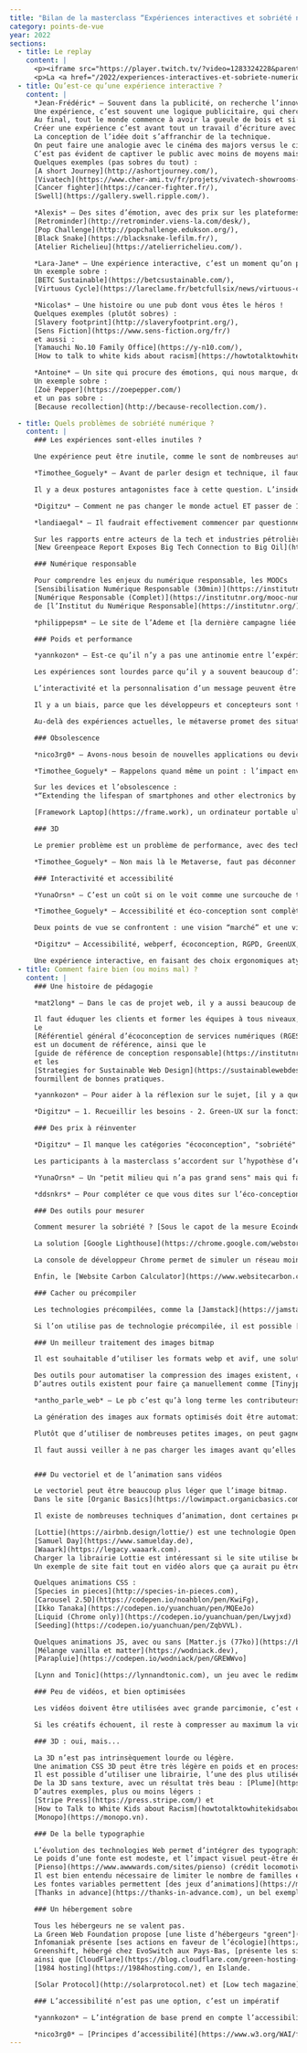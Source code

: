 ```yaml
---
title: "Bilan de la masterclass “Expériences interactives et sobriété numérique”"
category: points-de-vue
year: 2022
sections:
  - title: Le replay
    content: |
      <p><iframe src="https://player.twitch.tv/?video=1283324228&parent=lab.noesya.coop&autoplay=false" frameborder="0" allowfullscreen="true" scrolling="no" height="378" width="620"></iframe></p>
      <p>La <a href="/2022/experiences-interactives-et-sobriete-numerique">masterclass “Expériences interactives et sobriété numérique”</a> a eu lieu le 1<sup>er</sup> février 2022, sur <a href="https://www.twitch.tv/noesya" target="_blank" rel="nofollow">twitch.tv/noesya</a>.
  - title: Qu’est-ce qu’une expérience interactive ?
    content: |
      *Jean-Frédéric* — Souvent dans la publicité, on recherche l’innovation, la première mondiale. J’aime beaucoup la définition de Georges Mohammed-Cherif (Président de Buzzman) qui disait que la publicité s’invitait chez les gens sans leur accord et que du coup, il valait mieux arriver avec du champagne !
      Une expérience, c’est souvent une logique publicitaire, qui cherche l’effet wow.
      Au final, tout le monde commence à avoir la gueule de bois et si je continue sur les références publicitaires, on est un peu comme dans la campagne *Louise l’influenceuse alcoolique* de BETC.
      Créer une expérience c’est avant tout un travail d’écriture avec comme objectif de créer une émotion, de raconter une histoire, de valoriser l’utilisateur.
      La conception de l’idée doit s’affranchir de la technique.
      On peut faire une analogie avec le cinéma des majors versus le cinéma indépendant.
      C’est pas évident de captiver le public avec moins de moyens mais il faut un travail écriture différent, des parti-pris esthétiques différents…
      Quelques exemples (pas sobres du tout) :
      [A short Journey](http://ashortjourney.com/),
      [Vivatech](https://www.cher-ami.tv/fr/projets/vivatech-showrooms-virtuels),
      [Cancer fighter](https://cancer-fighter.fr/),
      [Swell](https://gallery.swell.ripple.com/).

      *Alexis* — Des sites d’émotion, avec des prix sur les plateformes comme Awwwards, FWA... Site ou installation numérique qui propose une façon innovante de raconter une histoire, délivrer des informations ou présenter un produit avec des dispositifs interactifs qui immergent l’utilisateur dans la narration. C’est un peu un équilibre entre le site web et le jeu vidéo. Quelques exemples (pas sobres du tout) :
      [Retrominder](http://retrominder.viens-la.com/desk/),
      [Pop Challenge](http://popchallenge.edukson.org/),
      [Black Snake](https://blacksnake-lefilm.fr/),
      [Atelier Richelieu](https://atelierrichelieu.com/).

      *Lara-Jane* — Une expérience interactive, c’est un moment qu’on passe avec une marque, son interlocuteur. Il s’agit de proposer des interfaces qui demandent aux utilisateurs de participer, et éventuellement avec un message à faire passer. C’est un moment avec une marque, une interface digitale, une participation de l’utilisateur. L’expérience est un tout, qui commence avec l’hébergement.
      Un exemple sobre :
      [BETC Sustainable](https://betcsustainable.com/),
      [Virtuous Cycle](https://lareclame.fr/betcfullsix/news/virtuous-cycle-ou-la-creativite-bas-carbone-selon-betc-fullsix).

      *Nicolas* — Une histoire ou une pub dont vous êtes le héros !
      Quelques exemples (plutôt sobres) :
      [Slavery footprint](http://slaveryfootprint.org/),
      [Sens Fiction](https://www.sens-fiction.org/fr/)
      et aussi :
      [Yamauchi No.10 Family Office](https://y-n10.com/),
      [How to talk to white kids about racism](https://howtotalktowhitekidsaboutracism.com/).

      *Antoine* — Un site qui procure des émotions, qui nous marque, dont on se souvient pendant longtemps, ludique, pas forcément avec du webGL.
      Un exemple sobre :
      [Zoë Pepper](https://zoepepper.com/)
      et un pas sobre :
      [Because recollection](http://because-recollection.com/).

  - title: Quels problèmes de sobriété numérique ?
    content: |
      ### Les expériences sont-elles inutiles ?

      Une expérience peut être inutile, comme le sont de nombreuses autres choses : une randonnée, une balade à vélo, une œuvre d’art, est-ce utile ? L’expérience peut être de l’ordre du poétique et de l’artistique. La question fondamentale est celle du but poursuivi par l’expérience : non pas “à quoi sert-elle ?”, mais “à qui sert-elle ?”. Si l’expérience répond à un besoin réel des usagers, la situation est fondamentalement différente d’une opération commerciale qui sert l’intérêt de la marque qui la finance.

      *Timothee_Goguely* — Avant de parler design et technique, il faudrait déjà se poser la question d’avec qui vous bossez, d’à quoi vous contribuez en bossant sur tel ou tel projet. Parce que si c’est pour se retrouver à faire des sites éco-conçus pour vendre des SUV (coucou [Volkswagen Canada](https://www.vw.ca/carbonneutralnet/fr/)), c’est juste du pur greenwashing.

      Il y a deux postures antagonistes face à cette question. L’insider travaille pour tous les projets, quelle que soit la marque et sa nocivité sociale et écologique, et essaie d’améliorer la sobriété de sa production. L’outsider refuse de travailler pour des marques qu’il ou elle juge trop toxique. La première posture considère qu’il faut améliorer l’existant (*le système est capitaliste, on ne va pas le changer, mais on peut améliorer nos productions faute de mieux*), quand la seconde, plus politique, considère qu’il faut changer le système (*il faut encadrer le capitalisme et passer à une économie post-croissance*).

      *Digitzu* – Comment ne pas changer le monde actuel ET passer de 10 Tonnes CO2/personne à 2 Tonnes en 8 ans ?

      *landiaegal* — Il faudrait effectivement commencer par questionner l’usage avant de réfléchir à la façon d’utiliser moins d’énergie pour alimenter cet usage, puis d’utiliser une énergie plus décarbonée, puis de faire de la compensation. En tout cas c’est ce que préconise l’ADEME, Bihouix, JMJ... Usage qui dépend de matières premières non renouvelables (avec en plus un gros conflit d’usage) = pas durable = ne peut pas durer (malgré les milliards investis dans le metavers)

      Sur les rapports entre acteurs de la tech et industries pétrolières :
      [New Greenpeace Report Exposes Big Tech Connection to Big Oil](https://www.greenpeace.org/usa/news/new-greenpeace-report-exposes-big-tech-connection-to-big-oil/)

      ### Numérique responsable

      Pour comprendre les enjeux du numérique responsable, les MOOCs
      [Sensibilisation Numérique Responsable (30min)](https://institutnr.org/mooc-sensibilisation-numerique-responsable) &
      [Numérique Responsable (Complet)](https://institutnr.org/mooc-numerique-responsable-complet)
      de [l’Institut du Numérique Responsable](https://institutnr.org/).

      *philippepsm* — Le site de l’Ademe et [la dernière campagne liée au "Numérique Responsable"](https://longuevieauxobjets.gouv.fr/reduire-son-impact-numerique) :)

      ### Poids et performance

      *yannkozon* – Est-ce qu’il n’y a pas une antinomie entre l’expérience interactive sur le web depuis plus de 15 ans et la sobriété numérique ? Les expériences full-flash avait déjà à l’époque les mêmes problématiques qu’aujourd’hui (manque d’accessibilité, besoin de perf, poids...)

      Les expériences sont lourdes parce qu’il y a souvent beaucoup d’images, de vidéos, d’assets à télécharger, ce qui fait du temps de transfert. Mais elles sont souvent aussi lourdes en termes de performance, c’est-à-dire qu’il faut une machine très récente pour les faire tourner correctement. Et si ça rame, on peut être tenté de changer de machine, ce qui est en fait de l’obsolescence stimulée.

      L’interactivité et la personnalisation d’un message peuvent être des vecteurs facilitant la compréhension et l’assimilation d’un message. C’est un média actif. Un expérience peut dans certains cas s’avérer plus impactante et pertinente qu’une vidéo.

      Il y a un biais, parce que les développeurs et concepteurs sont trop bien équipés, tant en termes de machines qu’en termes de réseau. Peut-être qu’un équipement moins performant améliorerait la sobriété. Les développeurs cherchent à être à la pointe, à l’avant-garde technique, pas à être sobres.

      Au-delà des expériences actuelles, le métaverse promet des situations encore plus problématiques. La pandémie a augmenté l’acceptabilité du concept, mais nous n’avons pas de solutions techniques viables écologiquement. Le concept est très poussé par Facebook, et d’autres acteurs qui y voient un nouveau marché, et d’importantes sources de profits. Finalement, la meilleure solution ne serait-elle pas de ne pas faire ce métaverse ?

      ### Obsolescence

      *nico3rg0* — Avons-nous besoin de nouvelles applications ou devices ou bien de meilleurs services et expériences utilisateurs?

      *Timothee_Goguely* – Rappelons quand même un point : l’impact environnemental du numérique réside essentiellement au niveau de la fabrication des terminaux (écrans, ordinateurs, smartphones…). Pour réduire cet impact, il faut donc avant tout faire durer ces terminaux les plus longtemps possible. Un site web ou une expérience interactive éco-conçue doit donc pouvoir tourner sur des terminaux et navigateurs d’il y a 5 ou 6 ans, sans quoi cela ne fait que pousser au renouvellement des terminaux, et donc augmenter considérablement son impact environnemental. Et je ne parle même pas de l’accessibilité web qui est le plus souvent reléguée au second plan voir complètement ignorée.

      Sur les devices et l’obsolescence :
      *“Extending the lifespan of smartphones and other electronics by just one year would save the EU as much carbon emissions as taking 2 million cars off the roads annually, a new EEB study finds.”* Source : [Revealed: The climate cost of ‘disposable smartphones’](https://eeb.org/revealed-the-climate-cost-of-disposable-smartphones/)

      [Framework Laptop](https://frame.work), un ordinateur portable ultra-performant, fin et léger, conçu pour durer.

      ### 3D

      Le premier problème est un problème de performance, avec des technologies (webGL) qui nécessitent un device récent, et qui va utiliser beaucoup de batterie. Ensuite les librairies 3D sont lourdes, il faut questionner l’utilité avant de charger 500 ko pour faire tourner une canette.

      *Timothee_Goguely* – Non mais là le Metaverse, faut pas déconner non plus, il faut juste pas l’encourager et ne pas y participer !! Et ça commence par arrêter d’en parler à tout bout de champs.

      ### Interactivité et accessibilité

      *YunaOrsn* – C’est un coût si on le voit comme une surcouche de temps à appliquer en plus à la fin... Ca devrait être un état d’esprit dès le début du projet :/ c’est choquant de se dire que son projet ne sera pas accessible dès le début et qu’on ne fait rien pour changer ça

      *Timothee_Goguely* — Accessibilité et éco-conception sont complètement liés ! Je vous renvoie au [billet de Bertrand Keller à ce sujet](https://bertrandkeller.info/2021/10/06/accessibilite-eco-conception/)

      Deux points de vue se confrontent : une vision “marché” et une vision “métier”. Dans la vision “marché”, c’est au client de décider s’il veut payer un site accessible ou pas. Si le client souhaite payer, l’équipe le fait, sinon, non. Dans le cas d’une expérience interactive, ce n’est pas une charge négligeable, cela peut impliquer une version complètement différente de la navigation et de la présentation des contenus. La vision “métier” affirme que c’est un impératif pour faire du bon travail, qu’il faut le faire quel que soit l’avis du client. Dans cette vision, ce n’est pas un coût supplémentaire parce que c’est pris en compte dès le départ et non négociable. C’est un travail supplémentaire uniquement si l’on considère qu’on peut faire le travail sans. C’est une question de formation des développeurs et de posture professionnelle.

      *Digitzu* – Accessibilité, webperf, écoconception, RGPD, GreenUX, sécurité sont des engrenages : toute action sur l’un influence les autres.

      Une expérience interactive, en faisant des choix ergonomiques atypiques et en ignorant les enjeux d’accessibilité, est malheureusement trop souvent excluante et peu accessible.
  - title: Comment faire bien (ou moins mal) ?
    content: |
      ### Une histoire de pédagogie

      *mat2long* – Dans le cas de projet web, il y a aussi beaucoup de pédagogie à faire avec ses clients, beaucoup ne se rendent même pas compte de toutes ces problématiques

      Il faut éduquer les clients et former les équipes à tous niveaux, en commençant par expliquer que l’accessibilité ne coûte pas plus cher si l’on s’en préoccupe dès le début, et à tous les niveaux. On peut facilement mettre en place des référents et des ateliers pour acculturer les équipes, et favoriser une collaboration étroite entre les équipes créa et dev.
      Le
      [Référentiel général d’écoconception de services numériques (RGESN)](https://ecoresponsable.numerique.gouv.fr/publications/referentiel-general-ecoconception/)
      est un document de référence, ainsi que le
      [guide de référence de conception responsable](https://institutnr.org/guide-de-reference-de-conception-responsable)
      et les
      [Strategies for Sustainable Web Design](https://sustainablewebdesign.org/strategies/)
      fourmillent de bonnes pratiques.

      *yannkozon* — Pour aider à la réflexion sur le sujet, [il y a quelques articles intéressants ici](https://graphism.fr/)

      *Digitzu* – 1. Recueillir les besoins - 2. Green-UX sur la fonctionnalité principale (MVP, unité fonctionnelle) - 3. Écodéveloper sobre et webperf - 4. Virer tout le reste, le gras :p

      ### Des prix à réinventer

      *Digitzu* – Il manque les catégories "écoconception", "sobriété" ou "numérique responsable" sur Awwwards.

      Les participants à la masterclass s’accordent sur l’hypothèse d’expériences produites par un tout petit nombre d’acteurs (*un petit milieu qui n’a pas grand sens*), fascinés par le cinéma et les jeux vidéos, qui auraient aimé en faire, et qui compensent une certaine frustration. Les prix alimentent cet écosystème en rendant désirables sans jamais questionner le besoin, l’usage et l’impact. Les prix pourraient récompenser la sobriété, soit comme une nouvelle catégorie, soit, encore mieux, comme un critère transversal pour toutes les catégories de prix.

      *YunaOrsn* – Un "petit milieu qui n’a pas grand sens" mais qui fait beaucoup de bruit, vivement qu’on parle autant des initiatives plus sobres. D’ailleurs merci Hey Low pour [Lowww directory](https://lowww.directory) ;)

      *ddsnkrs* — Pour compléter ce que vous dites sur l’éco-conception et l’accessibilité voici [un observatoire de l’impact positif](https://observatoire.bigyouth.fr/).

      ### Des outils pour mesurer

      Comment mesurer la sobriété ? [Sous le capot de la mesure Ecoindex !](https://blog.octo.com/sous-le-capot-de-la-mesure-ecoindex/)

      La solution [Google Lighthouse](https://chrome.google.com/webstore/detail/lighthouse/blipmdconlkpinefehnmjammfjpmpbjk?hl=fr) est disponible en extension de navigateur, dans la console Chrome, et aussi sur [web.dev](https://web.dev/measure/). Pour aller plus loin dans le suivi des sites, [Lighthouse CI](https://web.dev/lighthouse-ci/) permet d’automatiser le suivi du front sur les 4 métriques Performance, SEO, Accessibilité et Best practices. Cet outil s’intègre dans une chaîne d’intégration continue.

      La console de développeur Chrome permet de simuler un réseau moins performant (throttle), c’est très utile pour optimiser. L’enregistrement des performances permet de mesurer les frames par seconde en temps réel, de mesurer la charge sur le processeur et la carte graphique pour pouvoir l’optimiser.

      Enfin, le [Website Carbon Calculator](https://www.websitecarbon.com/) permet d’estimer l’empreinte carbone d’une page en considérant la qualité de l’hébergement et celle de la page.

      ### Cacher ou précompiler

      Les technologies précompilées, comme la [Jamstack](https://jamstack.org/), permettent d’alléger la charge en processeur du côté serveur. Dans WordPress, par exemple, quand on visite une page, le serveur Apache reçoit la requête, la transfère au moteur PHP qui exécute le code de l’application, ce code se connecte à une base de données SQL, l’interroge, structure les données, génère une page HTML et la renvoie. Il faut donc que le serveur fasse tourner Apache, PHP et la base SQL, et éventuellement un service de base de cache (type Redis ou Varnish), avec ce que cela implique d’utilisation de RAM et de processeur, de nécessité d’infogérance pour éviter les problèmes de sécurité et de latence pour renvoyer une page, qui dans de nombreux cas n’a pas changé depuis la demande précédente. Dans un site précompilé, quand on visite une page, le serveur NGINX renvoie le fichier HTML déjà prêt. Lorsque du contenu est ajouté ou modifié, toutes les pages sont recompilées et renvoyées à la place des précédentes. Cela fait plus de travail à l’écriture, et moins à la lecture, ce qui est pertinent pour la plupart des sites.

      Si l’on utilise pas de technologie précompilée, il est possible [d’utiliser un cache côté serveur](https://sustainablewebdesign.org/is-server-side-caching-or-static-technology-in-place-to-minimize-server-load/) afin de garder la trace de la page générée, et d’éviter de la recréer inutilement. A contrario, si l’on utilise une technologie précompilée, il est possible de gérer le contenu avec un CMS headless, un type d’outil de gestion de contenu qui sépare le back du front. Parmi ces outils, on peut citer Strapi, NetlifyCMS ou Forestry.

      ### Un meilleur traitement des images bitmap

      Il est souhaitable d’utiliser les formats webp et avif, une solution efficace pour optimiser les images : [Use WebP images](https://web.dev/serve-images-webp/). Il est souhaitable également de redimensionner les images côté serveur : plutôt que d’envoyer une grande image et de l’afficher en tout petit, préparer automatiquement plusieurs formats et les servir grâce aux balises pictures et srcset: [Serve responsive images](https://web.dev/serve-responsive-images/)

      Des outils pour automatiser la compression des images existent, comme par exemple [Imagify](https://imagify.io/fr) pour WordPress.
      D’autres outils existent pour faire ça manuellement comme [Tinyjpg](https://tinyjpg.com) ou [SVGOMG](https://jakearchibald.github.io/svgomg/) pour optimiser les SVG.

      *antho_parle_web* — Le pb c’est qu’à long terme les contributeurs(trices) ne suivent pas tjrs les directives données par le(la) dev.

      La génération des images aux formats optimisés doit être automatisée par le développeur, cette responsabilité ne doit pas incomber aux personnes qui gèrent les contenus.

      Plutôt que d’utiliser de nombreuses petites images, on peut gagner à [utiliser un sprite CSS](https://developer.mozilla.org/fr/docs/Web/CSS/CSS_Images/Implementing_image_sprites_in_CSS), une grande image qui présente côte à côte toutes les petites. Cela permet de charger plusieurs images en une seule requête. Cela dit, l’approche tombe en désuétude avec l’HTTP2.

      Il faut aussi veiller à ne pas charger les images avant qu’elles ne soient nécessaires, en utilisant le lazy load.


      ### Du vectoriel et de l’animation sans vidéos

      Le vectoriel peut être beaucoup plus léger que l’image bitmap.
      Dans le site [Organic Basics](https://lowimpact.organicbasics.com), l’image bitmap est chargée à la demande, si l’on clique sur l’illustration vectorielle.

      Il existe de nombreuses techniques d’animation, dont certaines permettent une narration alternative à la vidéo. Les animations peuvent être faites en CSS ou en JavaScript, en natif ou avec une librairie.

      [Lottie](https://airbnb.design/lottie/) est une technologie Open Source d’animation vectorielle portée par Airbnb. Elle permet de travailler dans After Effects, et d’exporter des animations exploitables sur le Web. Ces animations peuvent être légères à transférer et à jouer, mais ce n’est pas toujours le cas. La libraire de base pèse 265kb, et la librairie light 147kb. Quelques beaux exemples, plus ou moins sobres :
      [Samuel Day](https://www.samuelday.de),
      [Waaark](https://legacy.waaark.com).
      Charger la librairie Lottie est intéressant si le site utilise beaucoup d’illustrations, mais pour 1 ou 2 ça peut être intéressant de passer par une animation en CSS ou SVG directement.
      Un exemple de site fait tout en vidéo alors que ça aurait pu être remplacé par du Lottie : [A is for Albert](http://www.aisforalbert.com).

      Quelques animations CSS :
      [Species in pieces](http://species-in-pieces.com),
      [Carousel 2.5D](https://codepen.io/noahblon/pen/KwiFg),
      [Ikko Tanaka](https://codepen.io/yuanchuan/pen/MQEeJo)
      [Liquid (Chrome only)](https://codepen.io/yuanchuan/pen/Lwyjxd)
      [Seeding](https://codepen.io/yuanchuan/pen/ZqbVVL).

      Quelques animations JS, avec ou sans [Matter.js (77ko)](https://brm.io/matter-js) :
      [Mélange vanilla et matter](https://wodniack.dev),
      [Parapluie](https://codepen.io/wodniack/pen/GREWWvo]

      [Lynn and Tonic](https://lynnandtonic.com), un jeu avec le redimensionnement du navigateur.

      ### Peu de vidéos, et bien optimisées

      Les vidéos doivent être utilisées avec grande parcimonie, c’est certainement la pire source de consommation de bande passante. L’approche expérimentale de [Gabe Ferreira](http://video.gabeferreira.com) montre des alternatives à la vidéo plein écran. Le contournement de la vidéo peut être vu comme une intéressante contrainte créative.

      Si les créatifs échouent, il reste à compresser au maximum la vidéo. Le Shift Project propose [ce guide](https://theshiftproject.org/wp-content/uploads/2019/09/Guide-R%C3%A9duire-le-poids-de-vos-vid%C3%A9os-en-5-minutes_V6.pdf) qui utilise le logiciel Open Source [Handbrake](https://handbrake.fr). Par ailleurs, il est souvent préférable de passer par une plateforme de diffusion vidéo, qui va encoder la vidéo en plusieurs résolutions et adapter la diffusion en fonction de la bande passante disponible. Youtube a un player très lourd par défaut, Vimeo est bien plus optimal, et offre des options plus professionnelles.

      ### 3D : oui, mais...

      La 3D n’est pas intrinsèquement lourde ou légère.
      Une animation CSS 3D peut être très légère en poids et en processeur.
      Il est possible d’utiliser une librairie, l’une des plus utilisées étant Three.js (604kb quand même !).
      De la 3D sans texture, avec un résultat très beau : [Plume](https://plumegame.com), mais 17 mo chargées, donc l’absence de textures ne suffit pas.
      D’autres exemples, plus ou moins légers :
      [Stripe Press](https://press.stripe.com/) et
      [How to Talk to White Kids about Racism](howtotalktowhitekidsaboutracism.com),
      [Monopo](https://monopo.vn).

      ### De la belle typographie

      L’évolution des technologies Web permet d’intégrer des typographies efficacement dans des expériences.
      Le poids d’une fonte est modeste, et l’impact visuel peut-être énorme :
      [Pienso](https://www.awwwards.com/sites/pienso) (crédit locomotive).
      Il est bien entendu nécessaire de limiter le nombre de familles et de variantes de graisses, mais cette contrainte créative respectée, le potentiel visuel est immense.
      Les fontes variables permettent [des jeux d’animations](https://magnane.com) créatifs.  
      [Thanks in advance](https://thanks-in-advance.com), un bel exemple typographique et vectoriel.

      ### Un hébergement sobre

      Tous les hébergeurs ne se valent pas.
      La Green Web Foundation propose [une liste d’hébergeurs "green"](https://www.thegreenwebfoundation.org/).
      Infomaniak présente [ses actions en faveur de l’écologie](https://www.infomaniak.com/fr/ecologie),
      Greenshift, hébergé chez EvoSwitch aux Pays-Bas, [présente les siennes](https://www.greenshift.co/fr/hebergement-green.html)
      ainsi que [CloudFlare](https://blog.cloudflare.com/green-hosting-with-cloudflare-pages/).
      [1984 hosting](https://1984hosting.com/), en Islande.

      [Solar Protocol](http://solarprotocol.net) et [Low tech magazine](https://solar.lowtechmagazine.com) deux exemples intéressants d’hébergement solaire.

      ### L’accessibilité n’est pas une option, c’est un impératif

      *yannkozon* – L’intégration de base prend en compte l’accessibilité, sinon c’est volontairement de l’exclusion.

      *nico3rg0* — [Principes d’accessibilité](https://www.w3.org/WAI/fundamentals/accessibility-principles/fr).
---
```


